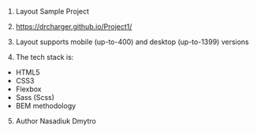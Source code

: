 1. Layout Sample Project
2. https://drcharger.github.io/Project1/
3. Layout supports mobile (up-to-400) and desktop (up-to-1399) versions

4. The tech stack is:
 * HTML5
 * CSS3
 * Flexbox
 * Sass (Scss)
 * BEM methodology


5. Author
Nasadiuk Dmytro



